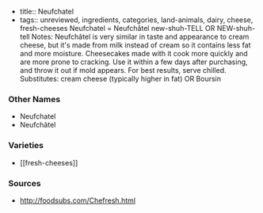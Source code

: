 - title:: Neufchatel
- tags:: unreviewed, ingredients, categories, land-animals, dairy, cheese, fresh-cheeses
Neufchatel = Neufchâtel new-shuh-TELL OR NEW-shuh-tell Notes: Neufchâtel is very similar in taste and appearance to cream cheese, but it's made from milk instead of cream so it contains less fat and more moisture. Cheesecakes made with it cook more quickly and are more prone to cracking. Use it within a few days after purchasing, and throw it out if mold appears. For best results, serve chilled. Substitutes: cream cheese (typically higher in fat) OR Boursin

### Other Names

* Neufchatel
* Neufchâtel

### Varieties

* [[fresh-cheeses]]

### Sources
* http://foodsubs.com/Chefresh.html
